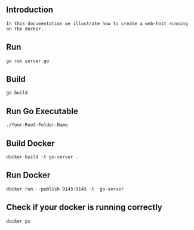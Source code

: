 ## Introduction
```
In this documentation we illustrate how to create a web-host running on the docker.
```

## Run
```
go run server.go
```

## Build
```
go build
```

## Run Go Executable
```
./Your-Root-Folder-Name
```

## Build Docker

```
docker build -t go-server .
```

## Run Docker
```
docker run --publish 9143:9143 -t  go-server
```

## Check if your docker is running correctly
```
docker ps
```
